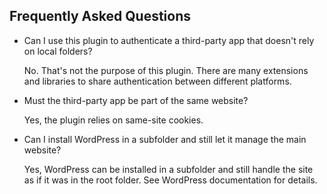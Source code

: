 ## Frequently Asked Questions

- Can I use this plugin to authenticate a third-party app that doesn't rely on local folders?

    No. That's not the purpose of this plugin. There are many extensions and libraries to share authentication between different platforms.

- Must the third-party app be part of the same website?

    Yes, the plugin relies on same-site cookies.

- Can I install WordPress in a subfolder and still let it manage the main website?

    Yes, WordPress can be installed in a subfolder and still handle the site as if it was in the root folder. See WordPress documentation for details.
